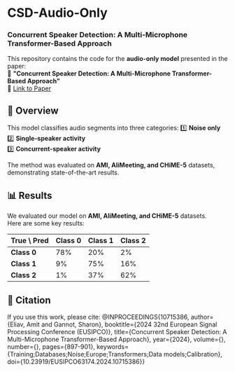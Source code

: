 # CSD-Audio-Only
### Concurrent Speaker Detection: A Multi-Microphone Transformer-Based Approach

This repository contains the code for the **audio-only model** presented in the paper:  
📄 **"Concurrent Speaker Detection: A Multi-Microphone Transformer-Based Approach"**  
🔗 [Link to Paper](https://ieeexplore.ieee.org/document/10715386)  

## 📌 Overview
This model classifies audio segments into three categories:
1️⃣ **Noise only**  
2️⃣ **Single-speaker activity**  
3️⃣ **Concurrent-speaker activity**  

The method was evaluated on **AMI, AliMeeting, and CHiME-5** datasets, demonstrating state-of-the-art results.  



## 📊 Results  
We evaluated our model on **AMI, AliMeeting, and CHiME-5** datasets.  
Here are some key results:

| True \ Pred | Class 0 | Class 1 | Class 2 |
|------------|---------|---------|---------|
| **Class 0** | 78%    | 20%    | 2%    |
| **Class 1** | 9%    | 75%    | 16%   |
| **Class 2** | 1%    | 37%    | 62%   |



## 📄 Citation  
If you use this work, please cite:
@INPROCEEDINGS{10715386,
  author={Eliav, Amit and Gannot, Sharon},
  booktitle={2024 32nd European Signal Processing Conference (EUSIPCO)}, 
  title={Concurrent Speaker Detection: A Multi-Microphone Transformer-Based Approach}, 
  year={2024},
  volume={},
  number={},
  pages={897-901},
  keywords={Training;Databases;Noise;Europe;Transformers;Data models;Calibration},
  doi={10.23919/EUSIPCO63174.2024.10715386}}
